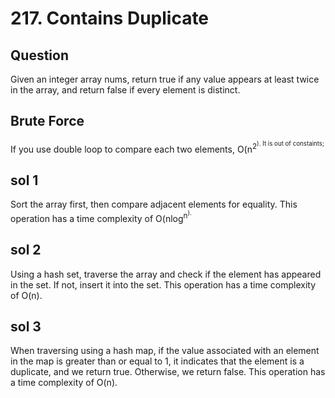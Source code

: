 # 217. Contains Duplicate
## Question
Given an integer array nums, return true if any value appears at least twice in the array, and return false if every element is distinct.
## Brute Force
If you use double loop to compare each two elements, O(n<sup>2<sup>). It is out of constaints;
## sol 1
Sort the array first, then compare adjacent elements for equality. This operation has a time complexity of O(nlog<sup>n<sup>).
## sol 2
Using a hash set, traverse the array and check if the element has appeared in the set. If not, insert it into the set. This operation has a time complexity of O(n).
## sol 3
When traversing using a hash map, if the value associated with an element in the map is greater than or equal to 1, it indicates that the element is a duplicate, and we return true. Otherwise, we return false. This operation has a time complexity of O(n).